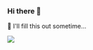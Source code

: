 ### Hi there 👋

🤔 I'll fill this out sometime...

![](https://hit.yhype.me/github/profile?user_id=28765966)
